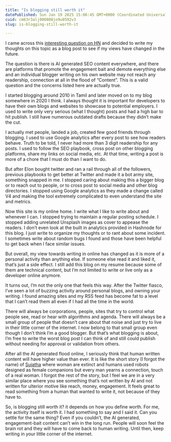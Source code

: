 ```yaml
---
title: "Is blogging still worth it"
datePublished: Sun Jan 19 2025 15:06:45 GMT+0000 (Coordinated Universal Time)
cuid: cm63r3alj000808jo9u0592v3
slug: is-blogging-still-worth-it

---
```


I came across this [interesting question on HN](https://news.ycombinator.com/item?id=42685534) and decided to write my thoughts on this topic as a blog post to see if my views have changed in the future.

The question is there is AI generated SEO content everywhere, and there are platforms that promote the engagement bait and demote everything else and an individual blogger writing on his own website may not reach any readership, connection at all in the flood of “Content”. This is a valid question and the concerns listed here are actually true.

I started blogging around 2010 in Tamil and later moved on to my blog somewhere in 2020 I think. I always thought it is important for developers to have their own blogs and websites to showcase to potential employers. I used to write only very serious (what I thought) posts and had a high bar to hit publish. I still have numerous outdated drafts because they didn’t make the cut.

I actually met people, landed a job, created few good friends through blogging. I used to use Google analytics after every post to see how readers behave. Truth to be told, I never had more than 3 digit readership for any posts. I used to follow the SEO playbook, cross post on other blogging platforms, share my links on social media, etc. At that time, writing a post is more of a chore that I must do than I want to do.

But after Elon bought twitter and ran a rail through all of the followers, previous playbooks to get better at Twitter and made it a bot army site, something snapped in me. I stopped caring about making this a bigger blog or to reach out to people, or to cross post to social media and other blog directories. I stopped using Google analytics as they made a change called V4 and making the tool extremely complicated to even understand the site and metrics.

Now this site is my online home. I write what I like to write about and whenever I can. I stopped trying to maintain a regular posting schedule. I stopped adding unrelated Unsplash images as cover to appease the readers. I don’t even look at the built in analytics provided in Hashnode for this blog. I just write to organize my thoughts or to rant about some incident. I sometimes write about random bugs I found and those have been helpful to get back when I face similar issues.

But overall, my view towards writing in online has changed as it is more of a personal activity than anything else. If someone else read it and liked it, that’s just a side effect. I still add this blog on my resume because some of them are technical content, but I’m not limited to write or live only as a developer online anymore.

It turns out, I’m not the only one that feels this way. After the Twitter fiasco, I’ve seen a lot of buzzing activity around personal blogs, and owning your writing. I found amazing sites and my RSS feed has become fat to a level that I can’t read them all even if I had all the time in the world.

There will always be corporations, people, sites that try to control what people see, read or hear with algorithms and agenda. There will always be a small group of people that doesn’t care about that noise and just try to live in their little corner of the internet. I now belong to that small group even though I don’t think I’m a good blogger. But that’s what blogging is about, I’m free to write the worst blog post I can think of and still could publish without needing for approval or validation from others.

After all the AI generated flood online, I seriously think that human written content will have higher value than ever. It is like the short story (I forgot the name) of [Sujatha](https://en.wikipedia.org/wiki/Sujatha_\(writer\)) where woman are extinct and humans used robots designed as female companions but every man yearns a connection, touch of a real woman. I forgot the rest of the story, but I feel we are in a very similar place where you see something that’s not written by AI and not written for ulterior motive like reach, money, engagement. It feels great to read something from a human that wanted to write it, not because of they have to.

So, is blogging still worth it? it depends on how you define worth. For me, the activity itself is worth it. I had something to say and I said it. Can you settle for the same thing? Even if you couldn’t, the AI generated, engagement-bait content can’t win in the long run. People will soon feel the brain rot and they will have to come back to human writing. Until then, keep writing in your little corner of the internet.